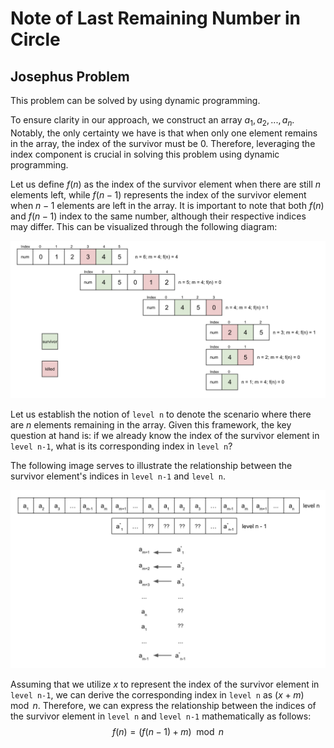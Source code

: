 # Note of Last Remaining Number in Circle
## Josephus Problem
This problem can be solved by using dynamic programming.  

To ensure clarity in our approach, we construct an array $a_1, a_2, ..., a_n$. Notably, the only certainty we have is 
that when only one element remains in the array, the index of the survivor must be 0. Therefore, leveraging the index 
component is crucial in solving this problem using dynamic programming.

Let us define $f(n)$ as the index of the survivor element when there are still $n$ elements left, while $f(n-1)$ represents 
the index of the survivor element when $n-1$ elements are left in the array. It is important to note that both $f(n)$ and 
$f(n-1)$ index to the same number, although their respective indices may differ. This can be visualized through the 
following diagram:

![example_of_Josephus_Problem.png](example_of_Josephus_Problem.png)

Let us establish the notion of `level n` to denote the scenario where there are $n$ elements remaining in the array. Given 
this framework, the key question at hand is: if we already know the index of the survivor element in `level n-1`, what 
is its corresponding index in `level n`?

The following image serves to illustrate the relationship between the survivor element's indices in `level n-1` and `level n`.

![level_n_vs_level_n-1.png](level_n_vs_level_n-1.png)

Assuming that we utilize $x$ to represent the index of the survivor element in `level n-1`, we can derive the corresponding 
index in `level n` as $(x + m) \mod{n}$. Therefore, we can express the relationship between the indices of the survivor element 
in `level n` and `level n-1` mathematically as follows:
$$f(n) = (f(n-1) + m) \mod{n}$$